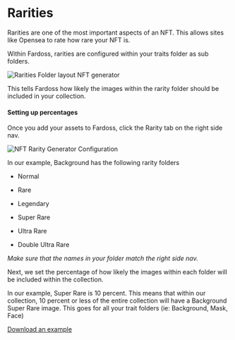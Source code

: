 # Rarities

Rarities are one of the most important aspects of an NFT. This allows sites like Opensea to rate how rare your NFT is. 

Within Fardoss, rarities are configured within your traits folder as sub folders. 

![Rarities Folder layout NFT generator](https://s3.amazonaws.com/cdn.fardoss.com/docs_content/Rarities%20Folder%20Layout.png)

This tells Fardoss how likely the images within the rarity folder should be included in your collection.

#### Setting up percentages

Once you add your assets to Fardoss, click the Rarity tab on the right side nav.

![NFT Rarity Generator Configuration](https://s3.amazonaws.com/cdn.fardoss.com/docs_content/Rarity%20section.png)

In our example, Background has the following rarity folders

- Normal

- Rare

- Legendary

- Super Rare

- Ultra Rare

- Double Ultra Rare

*Make sure that the names in your folder match the right side nav.*

Next, we set the percentage of how likely the images within each folder will be included within the collection. 

In our example, Super Rare is 10 percent. This means that within our collection, 10 percent or less of the entire collection will have a Background Super Rare image. This goes for all your trait folders (ie: Background, Mask, Face)

[Download an example](https://fardoss.com/downloads/example-assets-folder)
